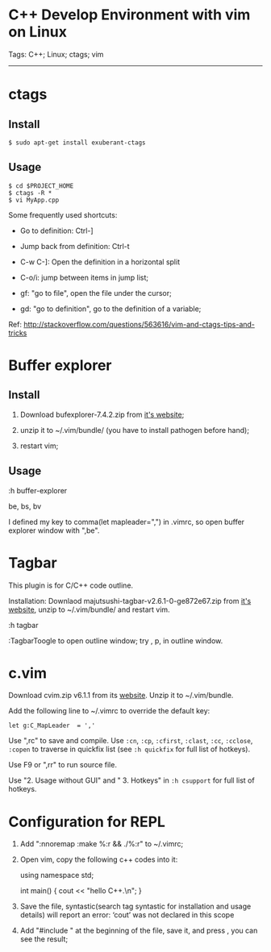 # C++ Develop Environment with vim on Linux
Tags: C++; Linux; ctags; vim

------

# ctags

## Install

    $ sudo apt-get install exuberant-ctags

## Usage

    $ cd $PROJECT_HOME
    $ ctags -R *
    $ vi MyApp.cpp

Some frequently used shortcuts:

* Go to definition: Ctrl-]

* Jump back from definition: Ctrl-t

* C-w C-]: Open the definition in a horizontal split 

* C-o/i: jump between items in jump list;

* gf: "go to file", open the file under the cursor;

* gd: "go to definition", go to the definition of a variable;

Ref: http://stackoverflow.com/questions/563616/vim-and-ctags-tips-and-tricks

# Buffer explorer

## Install

1. Download bufexplorer-7.4.2.zip from [it's website](http://www.vim.org/scripts/script.php?script_id=42);

1. unzip it to ~/.vim/bundle/ (you have to install pathogen before hand);

1. restart vim;

## Usage

:h buffer-explorer

<leader>be, <leader>bs, <leader>bv

I defined my <leader> key to comma(let mapleader=",") in .vimrc, so open buffer explorer window with ",be".

# Tagbar

This plugin is for C/C++ code outline.

Installation: Downlaod majutsushi-tagbar-v2.6.1-0-ge872e67.zip from [it's website](http://majutsushi.github.io/tagbar/), unzip to ~/.vim/bundle/ and restart vim.

:h tagbar 

:TagbarToogle to open outline window; try <Enter>, p, <Space> in outline window.

# c.vim

Download cvim.zip v6.1.1 from its [website](http://www.vim.org/scripts/script.php?script_id=213). Unzip it to ~/.vim/bundle.

Add the following line  to ~/.vimrc to override the default <leader> key:

    let g:C_MapLeader  = ','

Use ",rc" to save and compile. Use `:cn`, `:cp`, `:cfirst`, `:clast`, `:cc`, `:cclose`, `:copen` to traverse in quickfix list (see `:h quickfix` for full list of hotkeys).

Use F9 or ",rr" to run source file.

Use "2. Usage without GUI" and " 3. Hotkeys" in `:h csupport` for full list of hotkeys.

# Configuration for REPL

1. Add ":nnoremap <F5> :<C-U>make %:r && ./%:r<CR>" to ~/.vimrc;

1. Open vim, copy the following c++ codes into it:

    using namespace std;

    int main() {
        cout << "hello C++.\n";
    }

1. Save the file, syntastic(search tag syntastic for installation and usage details) will report an error: ‘cout’ was not declared in this scope

1. Add "#include <iostream>" at the beginning of the file, save it, and press <F5>, you can see the result;
